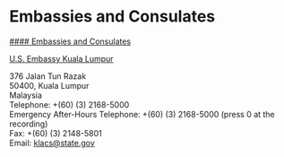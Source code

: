 # Embassies and Consulates

[#### Embassies and Consulates](javascript:void(0); "Embassies and Consulates")

[U.S. Embassy Kuala Lumpur](https://my.usembassy.gov/)

376 Jalan Tun Razak  
50400, Kuala Lumpur  
Malaysia  
Telephone: +(60) (3) 2168-5000  
Emergency After-Hours Telephone: +(60) (3) 2168-5000 (press 0 at the recording)  
Fax: +(60) (3) 2148-5801  
Email: [klacs@state.gov](mailto:klacs@state.gov)